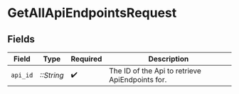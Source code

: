 # GetAllApiEndpointsRequest


## Fields

| Field                                           | Type                                            | Required                                        | Description                                     |
| ----------------------------------------------- | ----------------------------------------------- | ----------------------------------------------- | ----------------------------------------------- |
| `api_id`                                        | *::String*                                      | :heavy_check_mark:                              | The ID of the Api to retrieve ApiEndpoints for. |